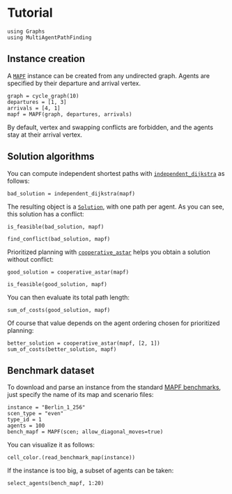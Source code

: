 # Tutorial

```@example tuto
using Graphs
using MultiAgentPathFinding
```

## Instance creation

A [`MAPF`](@ref) instance can be created from any undirected graph.
Agents are specified by their departure and arrival vertex.

```@example tuto
graph = cycle_graph(10)
departures = [1, 3]
arrivals = [4, 1]
mapf = MAPF(graph, departures, arrivals)
```

By default, vertex and swapping conflicts are forbidden, and the agents stay at their arrival vertex.

## Solution algorithms

You can compute independent shortest paths with [`independent_dijkstra`](@ref) as follows:

```@example tuto
bad_solution = independent_dijkstra(mapf)
```

The resulting object is a [`Solution`](@ref), with one path per agent.
As you can see, this solution has a conflict:

```@example tuto
is_feasible(bad_solution, mapf)
```

```@example tuto
find_conflict(bad_solution, mapf)
```

Prioritized planning with [`cooperative_astar`](@ref) helps you obtain a solution without conflict:

```@example tuto
good_solution = cooperative_astar(mapf)
```

```@example tuto
is_feasible(good_solution, mapf)
```

You can then evaluate its total path length:

```@example tuto
sum_of_costs(good_solution, mapf)
```

Of course that value depends on the agent ordering chosen for prioritized planning:

```@example tuto
better_solution = cooperative_astar(mapf, [2, 1])
sum_of_costs(better_solution, mapf)
```

## Benchmark dataset

To download and parse an instance from the standard [MAPF benchmarks](https://www.movingai.com/benchmarks/mapf.html), just specify the name of its map and scenario files:

```@example tuto
instance = "Berlin_1_256"
scen_type = "even"
type_id = 1
agents = 100
bench_mapf = MAPF(scen; allow_diagonal_moves=true)
```

You can visualize it as follows:

```@example tuto
cell_color.(read_benchmark_map(instance))
```

If the instance is too big, a subset of agents can be taken:

```@example tuto
select_agents(bench_mapf, 1:20)
```
